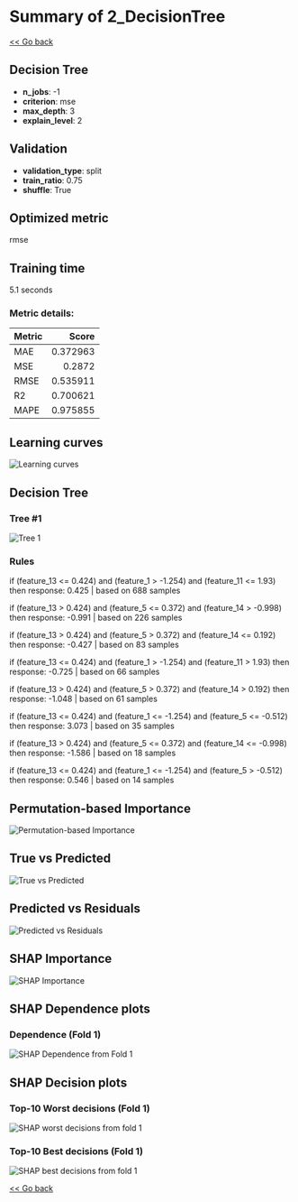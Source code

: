# Summary of 2_DecisionTree

[<< Go back](../README.md)


## Decision Tree
- **n_jobs**: -1
- **criterion**: mse
- **max_depth**: 3
- **explain_level**: 2

## Validation
 - **validation_type**: split
 - **train_ratio**: 0.75
 - **shuffle**: True

## Optimized metric
rmse

## Training time

5.1 seconds

### Metric details:
| Metric   |    Score |
|:---------|---------:|
| MAE      | 0.372963 |
| MSE      | 0.2872   |
| RMSE     | 0.535911 |
| R2       | 0.700621 |
| MAPE     | 0.975855 |



## Learning curves
![Learning curves](learning_curves.png)

## Decision Tree 

### Tree #1
![Tree 1](learner_fold_0_tree.svg)

### Rules

if (feature_13 <= 0.424) and (feature_1 > -1.254) and (feature_11 <= 1.93) then response: 0.425 | based on 688 samples

if (feature_13 > 0.424) and (feature_5 <= 0.372) and (feature_14 > -0.998) then response: -0.991 | based on 226 samples

if (feature_13 > 0.424) and (feature_5 > 0.372) and (feature_14 <= 0.192) then response: -0.427 | based on 83 samples

if (feature_13 <= 0.424) and (feature_1 > -1.254) and (feature_11 > 1.93) then response: -0.725 | based on 66 samples

if (feature_13 > 0.424) and (feature_5 > 0.372) and (feature_14 > 0.192) then response: -1.048 | based on 61 samples

if (feature_13 <= 0.424) and (feature_1 <= -1.254) and (feature_5 <= -0.512) then response: 3.073 | based on 35 samples

if (feature_13 > 0.424) and (feature_5 <= 0.372) and (feature_14 <= -0.998) then response: -1.586 | based on 18 samples

if (feature_13 <= 0.424) and (feature_1 <= -1.254) and (feature_5 > -0.512) then response: 0.546 | based on 14 samples





## Permutation-based Importance
![Permutation-based Importance](permutation_importance.png)
## True vs Predicted

![True vs Predicted](true_vs_predicted.png)


## Predicted vs Residuals

![Predicted vs Residuals](predicted_vs_residuals.png)



## SHAP Importance
![SHAP Importance](shap_importance.png)

## SHAP Dependence plots

### Dependence (Fold 1)
![SHAP Dependence from Fold 1](learner_fold_0_shap_dependence.png)

## SHAP Decision plots

### Top-10 Worst decisions (Fold 1)
![SHAP worst decisions from fold 1](learner_fold_0_shap_worst_decisions.png)
### Top-10 Best decisions (Fold 1)
![SHAP best decisions from fold 1](learner_fold_0_shap_best_decisions.png)

[<< Go back](../README.md)
